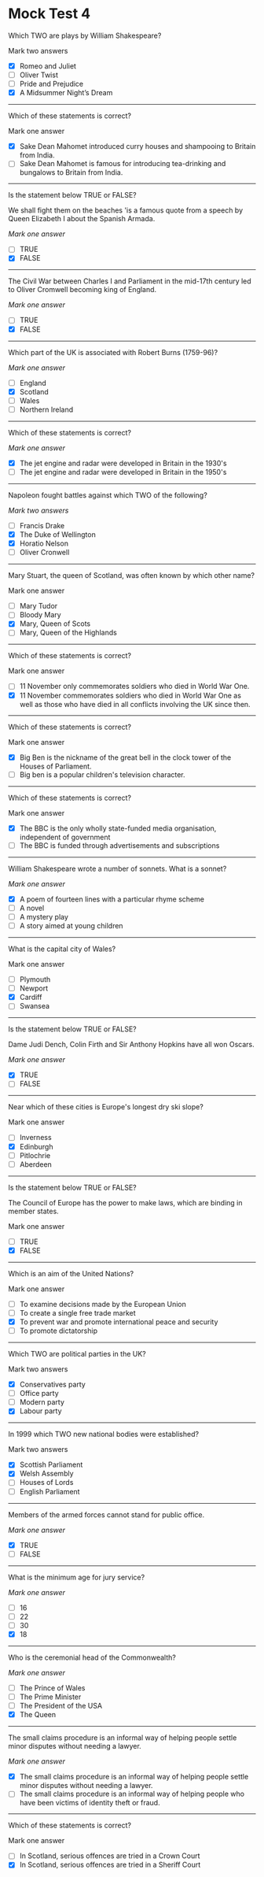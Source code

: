 # Mock Test 4

Which TWO are plays by William Shakespeare?

Mark two answers

- [x]  Romeo and Juliet
- [ ]  Oliver Twist
- [ ]  Pride and Prejudice
- [x]  A Midsummer Night’s Dream

---

Which of these statements is correct?

Mark one answer

- [x]  Sake Dean Mahomet introduced curry houses and shampooing to Britain from India.
- [ ]  Sake Dean Mahomet is famous for introducing tea-drinking and bungalows to Britain from India.

---

Is the statement below TRUE or FALSE?

We shall fight them on the beaches 'is a famous quote from a speech by Queen Elizabeth I about the Spanish Armada.

*Mark one answer*

- [ ]  TRUE
- [x]  FALSE

---

The Civil War between Charles I and Parliament in the mid-17th century led to Oliver Cromwell becoming king of England.

*Mark one answer*

- [ ]  TRUE
- [x]  FALSE

---

Which part of the UK is associated with Robert Burns (1759-96)?

*Mark one answer*

- [ ]  England
- [x]  Scotland
- [ ]  Wales
- [ ]  Northern Ireland

---

Which of these statements is correct?

*Mark one answer*

- [x]  The jet engine and radar were developed in Britain in the 1930's
- [ ]  The jet engine and radar were developed in Britain in the 1950's

---

Napoleon fought battles against which TWO of the following?

*Mark two answers*

- [ ]  Francis Drake
- [x]  The Duke of Wellington
- [x]  Horatio Nelson
- [ ]  Oliver Cronwell

---

Mary Stuart, the queen of Scotland, was often known by which other name?

Mark one answer

- [ ]  Mary Tudor
- [ ]  Bloody Mary
- [x]  Mary, Queen of Scots
- [ ]  Mary, Queen of the Highlands

---

Which of these statements is correct?

Mark one answer

- [ ]  11 November only commemorates soldiers who died in World War One.
- [x]  11 November commemorates soldiers who died in World War One as well as those who have died in all conflicts involving the UK since then.

---

Which of these statements is correct?

Mark one answer

- [x]  Big Ben is the nickname of the great bell in the clock tower of the Houses of Parliament.
- [ ]  Big ben is a popular children's television character.

---

Which of these statements is correct?

Mark one answer

- [x]  The BBC is the only wholly state-funded media organisation, independent of government
- [ ]  The BBC is funded through advertisements and subscriptions

---

William Shakespeare wrote a number of sonnets. What is a sonnet?

*Mark one answer*

- [x]  A poem of fourteen lines with a particular rhyme scheme
- [ ]  A novel
- [ ]  A mystery play
- [ ]  A story aimed at young children

---

What is the capital city of Wales?

Mark one answer

- [ ]  Plymouth
- [ ]  Newport
- [x]  Cardiff
- [ ]  Swansea

---

Is the statement below TRUE or FALSE?

Dame Judi Dench, Colin Firth and Sir Anthony Hopkins have all won Oscars.

*Mark one answer*

- [x]  TRUE
- [ ]  FALSE

---

Near which of these cities is Europe's longest dry ski slope?

Mark one answer

- [ ]  Inverness
- [x]  Edinburgh
- [ ]  Pitlochrie
- [ ]  Aberdeen

---

Is the statement below TRUE or FALSE?

The Council of Europe has the power to make laws, which are binding in member states.

Mark one answer

- [ ]  TRUE
- [x]  FALSE

---

Which is an aim of the United Nations?

Mark one answer

- [ ]  To examine decisions made by the European Union
- [ ]  To create a single free trade market
- [x]  To prevent war and promote international peace and security
- [ ]  To promote dictatorship

---

Which TWO are political parties in the UK?

Mark two answers

- [x]  Conservatives party
- [ ]  Office party
- [ ]  Modern party
- [x]  Labour party

---

In 1999 which TWO new national bodies were established?

Mark two answers

- [x]  Scottish Parliament
- [x]  Welsh Assembly
- [ ]  Houses of Lords
- [ ]  English Parliament

---

Members of the armed forces cannot stand for public office.

*Mark one answer*

- [x]  TRUE
- [ ]  FALSE

---

What is the minimum age for jury service?

*Mark one answer*

- [ ]  16
- [ ]  22
- [ ]  30
- [x]  18

---

Who is the ceremonial head of the Commonwealth?

*Mark one answer*

- [ ]  The Prince of Wales
- [ ]  The Prime Minister
- [ ]  The President of the USA
- [x]  The Queen

---

The small claims procedure is an informal way of helping people settle minor disputes without needing a lawyer.

*Mark one answer*

- [x]  The small claims procedure is an informal way of helping people settle minor disputes without needing a lawyer.
- [ ]  The small claims procedure is an informal way of helping people who have been victims of identity theft or fraud.

---

Which of these statements is correct?

Mark one answer

- [ ]  In Scotland, serious offences are tried in a Crown Court
- [x]  In Scotland, serious offences are tried in a Sheriff Court